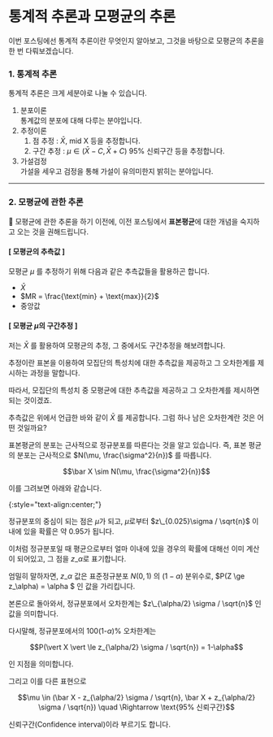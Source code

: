# 통계적 추론과 모평균의 추론

이번 포스팅에선 통계적 추론이란 무엇인지 알아보고, 그것을 바탕으로 모평균의 추론을 한 번 다뤄보겠습니다.

### 1. 통계적 추론

통계적 추론은 크게 세분야로 나눌 수 있습니다.

1. 분포이론\
   통계값의 분포에 대해 다루는 분야입니다.
2. 추정이론
   1. 점 추정 : $\bar X$, mid X 등을 추정합니다.
   2. 구간 추정 : $\mu \in (\bar X - C, \bar X + C) \text{ 95% 신뢰구간}$ 등을 추정합니다.
3. 가설검정\
   가설을 세우고 검정을 통해 가설이 유의미한지 밝히는 분야입니다.

***

### 2. 모평균에 관한 추론

🎈 모평균에 관한 추론을 하기 이전에, 이전 포스팅에서 **표본평균**에 대한 개념을 숙지하고 오는 것을 권해드립니다.

#### \[ 모평균의 추측값 ]

모평균 $\mu$ 를 추정하기 위해 다음과 같은 추측값들을 활용하곤 합니다.

* $\bar X$
* $MR = \frac{\text{min} + \text{max\}}{2}$
* 중앙값

#### \[ 모평균 $\mu$의 구간추정 ]

저는 $\bar X$ 를 활용하여 모평균의 추정, 그 중에서도 구간추정을 해보려합니다.

추정이란 표본을 이용하여 모집단의 특성치에 대한 추측값을 제공하고 그 오차한계를 제시하는 과정을 말합니다.

따라서, 모집단의 특성치 중 모평균에 대한 추측값을 제공하고 그 오차한계를 제시하면 되는 것이겠죠.

추측값은 위에서 언급한 바와 같이 $\bar X$ 를 제공합니다. 그럼 하나 남은 오차한계란 것은 어떤 것일까요?

표본평균의 분포는 근사적으로 정규분포를 따른다는 것을 알고 있습니다. 즉, 표본 평균의 분포는 근사적으로 $N(\mu, \frac{\sigma^2}{n})$ 를 따릅니다.

$$\bar X \sim N(\mu, \frac{\sigma^2}{n})$$

이를 그려보면 아래와 같습니다.

&#x20;{:style="text-align:center;"}

정규분포의 중심이 되는 점은 $\mu$가 되고, $\mu$로부터 $z\_{0.025}\sigma / \sqrt{n}$ 이내에 있을 확률은 약 0.95가 됩니다.

이처럼 정규분포일 때 평균으로부터 얼마 이내에 있을 경우의 확률에 대해선 이미 계산이 되어있고, 그 점을 $z\_\alpha$로 표기합니다.

엄밀히 말하자면, $z\_\alpha$ 값은 표준정규분포 $N(0, 1)$ 의 $(1-\alpha)$ 분위수로, $P(Z \ge z\_\alpha) = \alpha $ 인 값을 가리킵니다.

본론으로 돌아와서, 정규분포에서 오차한계는 $z\_{\alpha/2} \sigma / \sqrt{n}$ 인 값을 의미합니다.

다시말해, 정규분포에서의 100(1-$\alpha$)% 오차한계는

$$P(\vert X \vert \le z_{\alpha/2} \sigma / \sqrt{n}) = 1-\alpha$$

인 지점을 의미합니다.

그리고 이를 다른 표현으로

$$\mu \in (\bar X - z_{\alpha/2} \sigma / \sqrt{n}, \bar X + z_{\alpha/2} \sigma / \sqrt{n}) \quad \Rightarrow \text{95% 신뢰구간}$$

신뢰구간(Confidence interval)이라 부르기도 합니다.
